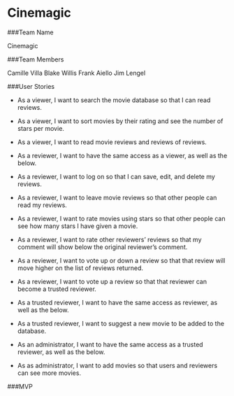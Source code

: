 # Cinemagic

###Team Name

Cinemagic


###Team Members

Camille Villa
Blake Willis
Frank Aiello
Jim Lengel


###User Stories

- As a viewer, I want to search the movie database so that I can read reviews.
- As a viewer, I want to sort movies by their rating and see the number of stars per movie.
- As a viewer, I want to read movie reviews and reviews of reviews.

- As a reviewer, I want to have the same access as a viewer, as well as the below.
- As a reviewer, I want to log on so that I can save, edit, and delete my reviews.
- As a reviewer, I want to leave movie reviews so that other people can read my reviews.
- As a reviewer, I want to rate movies using stars so that other people can see how many stars I have given a movie.
- As a reviewer, I want to rate other reviewers’ reviews so that my comment will show below the original reviewer’s comment.
- As a reviewer, I want to vote up or down a review so that that review will move higher on the list of reviews returned.
- As a reviewer, I want to vote up a review so that that reviewer can become a trusted reviewer.

- As a trusted reviewer, I want to have the same access as reviewer, as well as the below.
- As a trusted reviewer, I want to suggest a new movie to be added to the database.

- As an administrator, I want to have the same access as a trusted reviewer, as well as the below.
- As as administrator, I want to add movies so that users and reviewers can see more movies.


###MVP

